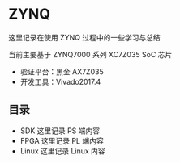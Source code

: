 # ZYNQ

这里记录在使用 ZYNQ 过程中的一些学习与总结

当前主要基于 ZYNQ7000 系列 XC7Z035 SoC 芯片

- 验证平台：黑金 AX7Z035
- 开发工具：Vivado2017.4

## 目录

- SDK 这里记录 PS 端内容
- FPGA 这里记录 PL 端内容
- Linux 这里记录 Linux 内容